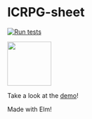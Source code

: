 # ICRPG-sheet
[![Run tests](https://github.com/Swendude/ICRPG-sheet/actions/workflows/main.yml/badge.svg?branch=master)](https://github.com/Swendude/ICRPG-sheet/actions/workflows/main.yml)

[<img src="https://user-images.githubusercontent.com/2640691/110391324-9d102580-8067-11eb-91f9-df8c78a46e93.png" width="100" />](https://www.icrpg.com/) 

Take a look at the [demo](https://swendude.github.io/ICRPG-sheet/)!

Made with Elm!
